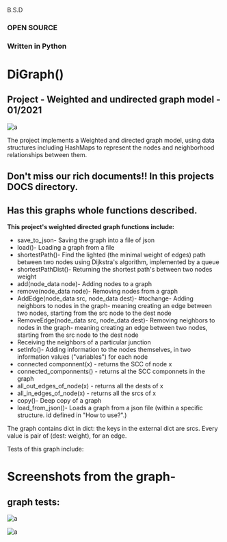 B.S.D
### OPEN SOURCE
### Written in Python

# DiGraph()

## Project - Weighted and undirected graph model - 01/2021 

![a](https://github.com/Dvir-Segal/Ex3Oop/blob/master/pics/graph%20plot1.png)

The project implements a Weighted and directed graph model, using data structures including HashMaps to represent the nodes and neighborhood relationships between them. 

## Don't miss our rich documents!! In this projects DOCS directory.
## Has this graphs whole functions described.

**This project's weighted directed graph functions include:**

* save_to_json- Saving the graph into a file of json
* load()- Loading a graph from a file
* shortestPath()- Find the lighted (the minimal weight of edges) path between two nodes using Dijkstra's algorithm, implemented by a queue
* shortestPathDist()- Returning the shortest path's between two nodes weight
* add(node_data node)- Adding nodes to a graph
* remove(node_data node)- Removing nodes from a graph
* AddEdge(node_data src, node_data dest)- #tochange- Adding neighbors to nodes in the graph- meaning creating an edge between two nodes, starting from the src node to the       dest node
* RemoveEdge(node_data src, node_data dest)- Removing neighbors to nodes in the graph- meaning creating an edge between two nodes, starting from the src node to the dest node
* Receiving the neighbors of a particular junction
* setInfo()- Adding information to the nodes themselves, in two information values ("variables") for each node
* connected componnent(x) - returns the SCC of node x
* connected_componnents() - returns al the SCC componnets in the graph
* all_out_edges_of_node(x) - returns all the dests of x
* all_in_edges_of_node(x) - returns all the srcs of x
* copy()- Deep copy of a graph
* load_from_json()-  Loads a graph from a json file (within a specific structure. id defined in "How to use?".)

The graph contains dict in dict: the keys in the external dict are srcs. Every value is pair of (dest: weight), for an edge.

Tests of this graph include:

# Screenshots from the graph-
## graph tests:
![a](https://github.com/Dvir-Segal/Ex3Oop/blob/master/pics/test1%20graph.png)

![a](https://github.com/Dvir-Segal/Ex3Oop/blob/master/pics/test%20graph%202.png)
